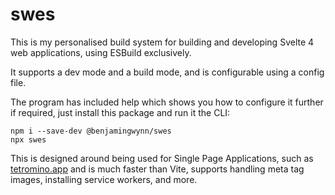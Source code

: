 # swes

This is my personalised build system for building and developing Svelte 4 web applications, using ESBuild exclusively.

It supports a dev mode and a build mode, and is configurable using a config file.

The program has included help which shows you how to configure it further if required, just install this package and run it the CLI:

```
npm i --save-dev @benjamingwynn/swes
npx swes
```

This is designed around being used for Single Page Applications, such as [tetromino.app](https://tetromino.app) and is much faster than Vite, supports handling meta tag images, installing service workers, and more.
